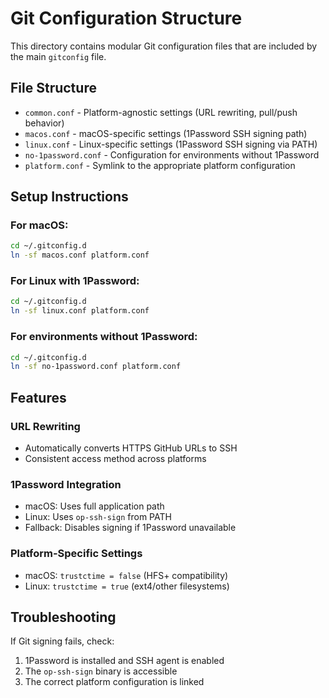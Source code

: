 # Git Configuration Structure

This directory contains modular Git configuration files that are included by the main `gitconfig` file.

## File Structure

- `common.conf` - Platform-agnostic settings (URL rewriting, pull/push behavior)
- `macos.conf` - macOS-specific settings (1Password SSH signing path)
- `linux.conf` - Linux-specific settings (1Password SSH signing via PATH)
- `no-1password.conf` - Configuration for environments without 1Password
- `platform.conf` - Symlink to the appropriate platform configuration

## Setup Instructions

### For macOS:
```bash
cd ~/.gitconfig.d
ln -sf macos.conf platform.conf
```

### For Linux with 1Password:
```bash
cd ~/.gitconfig.d
ln -sf linux.conf platform.conf
```

### For environments without 1Password:
```bash
cd ~/.gitconfig.d
ln -sf no-1password.conf platform.conf
```

## Features

### URL Rewriting
- Automatically converts HTTPS GitHub URLs to SSH
- Consistent access method across platforms

### 1Password Integration
- macOS: Uses full application path
- Linux: Uses `op-ssh-sign` from PATH
- Fallback: Disables signing if 1Password unavailable

### Platform-Specific Settings
- macOS: `trustctime = false` (HFS+ compatibility)
- Linux: `trustctime = true` (ext4/other filesystems)

## Troubleshooting

If Git signing fails, check:
1. 1Password is installed and SSH agent is enabled
2. The `op-ssh-sign` binary is accessible
3. The correct platform configuration is linked
